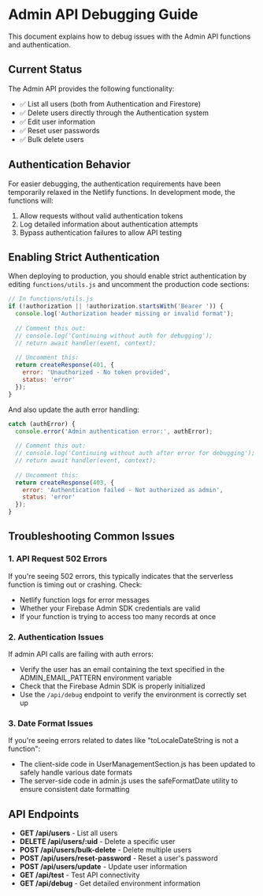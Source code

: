# Admin API Debugging Guide

This document explains how to debug issues with the Admin API functions and authentication.

## Current Status

The Admin API provides the following functionality:

- ✅ List all users (both from Authentication and Firestore)
- ✅ Delete users directly through the Authentication system
- ✅ Edit user information
- ✅ Reset user passwords
- ✅ Bulk delete users

## Authentication Behavior

For easier debugging, the authentication requirements have been temporarily relaxed in the Netlify functions. In development mode, the functions will:

1. Allow requests without valid authentication tokens
2. Log detailed information about authentication attempts
3. Bypass authentication failures to allow API testing

## Enabling Strict Authentication

When deploying to production, you should enable strict authentication by editing `functions/utils.js` and uncomment the production code sections:

```javascript
// In functions/utils.js
if (!authorization || !authorization.startsWith('Bearer ')) {
  console.log('Authorization header missing or invalid format');
  
  // Comment this out:
  // console.log('Continuing without auth for debugging');
  // return await handler(event, context);
  
  // Uncomment this:
  return createResponse(401, { 
    error: 'Unauthorized - No token provided',
    status: 'error'
  });
}
```

And also update the auth error handling:

```javascript
catch (authError) {
  console.error('Admin authentication error:', authError);
  
  // Comment this out:
  // console.log('Continuing without auth after error for debugging');
  // return await handler(event, context);
  
  // Uncomment this:
  return createResponse(403, { 
    error: 'Authentication failed - Not authorized as admin', 
    status: 'error'
  });
}
```

## Troubleshooting Common Issues

### 1. API Request 502 Errors

If you're seeing 502 errors, this typically indicates that the serverless function is timing out or crashing. Check:

- Netlify function logs for error messages
- Whether your Firebase Admin SDK credentials are valid
- If your function is trying to access too many records at once

### 2. Authentication Issues

If admin API calls are failing with auth errors:

- Verify the user has an email containing the text specified in the ADMIN_EMAIL_PATTERN environment variable
- Check that the Firebase Admin SDK is properly initialized
- Use the `/api/debug` endpoint to verify the environment is correctly set up

### 3. Date Format Issues

If you're seeing errors related to dates like "toLocaleDateString is not a function":

- The client-side code in UserManagementSection.js has been updated to safely handle various date formats
- The server-side code in admin.js uses the safeFormatDate utility to ensure consistent date formatting

## API Endpoints

- **GET /api/users** - List all users
- **DELETE /api/users/:uid** - Delete a specific user
- **POST /api/users/bulk-delete** - Delete multiple users
- **POST /api/users/reset-password** - Reset a user's password
- **POST /api/users/update** - Update user information
- **GET /api/test** - Test API connectivity
- **GET /api/debug** - Get detailed environment information
